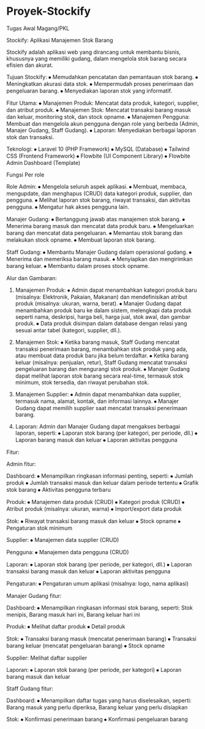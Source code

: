 # Proyek-Stockify
Tugas Awal Magang/PKL

Stockify: Aplikasi Manajemen Stok Barang

Stockify adalah aplikasi web yang dirancang untuk membantu bisnis, khususnya yang memiliki gudang, dalam mengelola stok barang secara efisien dan akurat.

Tujuan Stockify:
⦁	Memudahkan pencatatan dan pemantauan stok barang.
⦁	Meningkatkan akurasi data stok.
⦁	Mempermudah proses penerimaan dan pengeluaran barang.
⦁	Menyediakan laporan stok yang informatif.

Fitur Utama:
⦁	Manajemen Produk: Mencatat data produk, kategori, supplier, dan atribut produk.
⦁	Manajemen Stok: Mencatat transaksi barang masuk dan keluar, monitoring stok, dan stock opname.
⦁	Manajemen Pengguna: Membuat dan mengelola akun pengguna dengan role yang berbeda (Admin, Manajer Gudang, Staff Gudang).
⦁	Laporan: Menyediakan berbagai laporan stok dan transaksi.

Teknologi:
⦁	Laravel 10 (PHP Framework)
⦁	MySQL (Database)
⦁	Tailwind CSS (Frontend Framework)
⦁	Flowbite (UI Component Library)
⦁	Flowbite Admin Dashboard (Template)


Fungsi Per role

Role Admin:
⦁	Mengelola seluruh aspek aplikasi.
⦁	Membuat, membaca, mengupdate, dan menghapus (CRUD) data kategori produk, supplier, dan pengguna.
⦁	Melihat laporan stok barang, riwayat transaksi, dan aktivitas pengguna.
⦁	Mengatur hak akses pengguna lain.

Manajer Gudang:
⦁	Bertanggung jawab atas manajemen stok barang.
⦁	Menerima barang masuk dan mencatat data produk baru.
⦁	Mengeluarkan barang dan mencatat data pengeluaran.
⦁	Memantau stok barang dan melakukan stock opname.
⦁	Membuat laporan stok barang.

Staff Gudang:
⦁	Membantu Manajer Gudang dalam operasional gudang.
⦁	Menerima dan memeriksa barang masuk.
⦁	Menyiapkan dan mengirimkan barang keluar.
⦁	Membantu dalam proses stock opname.


Alur dan Gambaran:

1.	Manajemen Produk:
⦁	Admin dapat menambahkan kategori produk baru (misalnya: Elektronik, Pakaian, Makanan) dan mendefinisikan atribut produk (misalnya: ukuran, warna, berat).
⦁	Manajer Gudang dapat menambahkan produk baru ke dalam sistem, melengkapi data produk seperti nama, deskripsi, harga beli, harga jual, stok awal, dan gambar produk.
⦁	Data produk disimpan dalam database dengan relasi yang sesuai antar tabel (kategori, supplier, dll.).

2. Manajemen Stok:
⦁	Ketika barang masuk, Staff Gudang mencatat transaksi penerimaan barang, menambahkan stok produk yang ada, atau membuat data produk baru jika belum terdaftar.
⦁	Ketika barang keluar (misalnya: penjualan, retur), Staff Gudang mencatat transaksi pengeluaran barang dan mengurangi stok produk.
⦁	Manajer Gudang dapat melihat laporan stok barang secara real-time, termasuk stok minimum, stok tersedia, dan riwayat perubahan stok.

3. Manajemen Supplier:
⦁	Admin dapat menambahkan data supplier, termasuk nama, alamat, kontak, dan informasi lainnya.
⦁	Manajer Gudang dapat memilih supplier saat mencatat transaksi penerimaan barang.

4. Laporan:
Admin dan Manajer Gudang dapat mengakses berbagai laporan, seperti:
⦁	Laporan stok barang (per kategori, per periode, dll.)
⦁	Laporan barang masuk dan keluar
⦁	Laporan aktivitas pengguna


Fitur:

Admin fitur:

Dashboard:
⦁	Menampilkan ringkasan informasi penting, seperti:
⦁	Jumlah produk
⦁	Jumlah transaksi masuk dan keluar dalam periode tertentu
⦁	Grafik stok barang
⦁	Aktivitas pengguna terbaru

Produk:
⦁	Manajemen data produk (CRUD)
⦁	Kategori produk (CRUD)
⦁	Atribut produk (misalnya: ukuran, warna)
⦁	Import/export data produk

Stok:
⦁	Riwayat transaksi barang masuk dan keluar
⦁	Stock opname
⦁	Pengaturan stok minimum

Supplier:
⦁	Manajemen data supplier (CRUD)

Pengguna:
⦁	Manajemen data pengguna (CRUD)

Laporan:
⦁	Laporan stok barang (per periode, per kategori, dll.)
⦁	Laporan transaksi barang masuk dan keluar
⦁	Laporan aktivitas pengguna

Pengaturan:
⦁	Pengaturan umum aplikasi (misalnya: logo, nama aplikasi)


Manajer Gudang fitur:

Dashboard:
⦁	Menampilkan ringkasan informasi stok barang, seperti: Stok menipis, Barang masuk hari ini, Barang keluar hari ini

Produk:
⦁	Melihat daftar produk
⦁	Detail produk

Stok:
⦁	Transaksi barang masuk (mencatat penerimaan barang)
⦁	Transaksi barang keluar (mencatat pengeluaran barang)
⦁	Stock opname

Supplier:
Melihat daftar supplier

Laporan:
⦁	Laporan stok barang (per periode, per kategori)
⦁	Laporan barang masuk dan keluar


Staff Gudang fitur:

Dashboard:
⦁	Menampilkan daftar tugas yang harus diselesaikan, seperti: Barang masuk yang perlu diperiksa, Barang keluar yang perlu disiapkan

Stok:
⦁	Konfirmasi penerimaan barang
⦁	Konfirmasi pengeluaran barang
